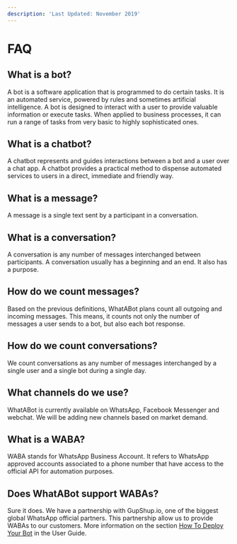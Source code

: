 ```yaml
---
description: 'Last Updated: November 2019'
---
```


# FAQ

## What is a bot?

 A bot is a software application that is programmed to do certain tasks. It is an automated service, powered by rules and sometimes artificial intelligence. A bot is designed to interact with a user to provide valuable information or execute tasks. When applied to business processes, it can run a range of tasks from very basic to highly sophisticated ones.

## What is a chatbot?

A chatbot represents and guides interactions between a bot and a user over a chat app. A chatbot provides a practical method to dispense automated services to users in a direct, immediate and friendly way.

## What is a message?

A message is a single text sent by a participant in a conversation.

## What is a conversation?

A conversation is any number of messages interchanged between participants. A conversation usually has a beginning and an end. It also has a purpose.

## How do we count messages?

Based on the previous definitions, WhatABot plans count all outgoing and incoming messages. This means, it counts not only the number of messages a user sends to a bot, but also each bot response. 

## How do we count conversations?

We count conversations as any number of messages interchanged by a single user and a single bot during a single day. 

## What channels do we use?

WhatABot is currently available on WhatsApp, Facebook Messenger and webchat. We will be adding new channels based on market demand.

## What is a WABA?

WABA stands for WhatsApp Business Account.  It refers to WhatsApp approved accounts associated to a phone number that have access to the official API for automation purposes. 

## Does WhatABot support WABAs?

Sure it does.  We have a partnership with GupShup.io, one of the biggest global WhatsApp official partners.   This partnership allow us to provide WABAs to our customers.   More information on the section [How To Deploy Your Bot](https://app.gitbook.com/@whatabot-1/s/docs/~/drafts/-MFfeZsTnBnfbHhIZ1eB/help/user-guide#how-to-deploy-your-bot) in the User Guide.

###  <a id="definitions"></a>

